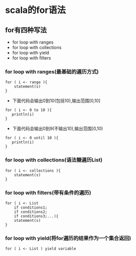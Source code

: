 # scala的for语法
## for有四种写法
+ for loop with ranges  
+ for loop with collections 
+ for loop with yield   
+ for loop with filters 
### for loop with ranges(最基础的遍历方式)
```
for ( i <- range ){
    statement(s)
}
```
+ 下面代码会输出0到10(包括10),输出范围[0,10]
```
for ( i <- 0 to 10 ){
   println(i)
}
```
+ 下面代码会输出0到9(不输出10),输出范围[0,10)
```
for ( i <- 0 until 10 ){
   println(i)
}
```
### for loop with collections(语法糖遍历List)
```
for ( i <- collections ){
    statement(s)
}
```
### for loop with filters(带有条件的遍历)
```
for ( i <- List 
    if conditions1;
    if conditions2;
    if conditions3;...){
    statement(s)
}
```
### for loop with yield(将for遍历的结果作为一个集合返回)
```
for ( i <- List ) yield variable
```